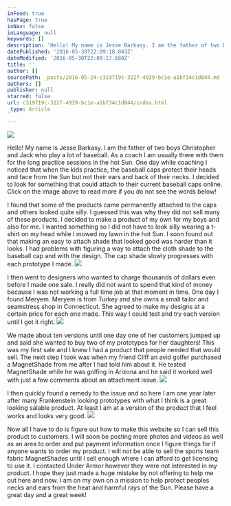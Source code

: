 ```yaml
---
inFeed: true
hasPage: true
inNav: false
inLanguage: null
keywords: []
description: 'Hello! My name is Jesse Barkasy. I am the father of two boys Christopher and Jack who play a lot of baseball. As a coach I am usually there with them for the long practice sessions in the hot Sun. One day while coaching I noticed that when the kids practice, the baseball caps protect their heads and face from the Sun but not their ears and back of their necks. I decided to look for something that could attach to their current baseball caps online. Click on the image above to read more if you do not see the words below!'
datePublished: '2016-05-30T22:09:18.043Z'
dateModified: '2016-05-30T22:09:17.680Z'
title: ''
author: []
sourcePath: _posts/2016-05-24-c319719c-322f-4939-bc1e-a1bf34c1d844.md
authors: []
publisher: null
starred: false
url: c319719c-322f-4939-bc1e-a1bf34c1d844/index.html
_type: Article

---
```

![](https://the-grid-user-content.s3-us-west-2.amazonaws.com/d541ab36-b7b0-48cb-9577-298a28ba5b45.jpg)

Hello! My name is Jesse Barkasy. I am the father of two boys Christopher and Jack who play a lot of baseball. As a coach I am usually there with them for the long practice sessions in the hot Sun. One day while coaching I noticed that when the kids practice, the baseball caps protect their heads and face from the Sun but not their ears and back of their necks. I decided to look for something that could attach to their current baseball caps online. Click on the image above to read more if you do not see the words below!

I found that some of the products came permanently attached to the caps and others looked quite silly. I guessed this was why they did not sell many of these products. I decided to make a product of my own for my boys and also for me. I wanted something so I did not have to look silly wearing a t-shirt on my head while I mowed my lawn in the hot Sun. I soon found out that making an easy to attach shade that looked good was harder than it looks. I had problems with figuring a way to attach the cloth shade to the baseball cap and with the design. The cap shade slowly progresses with each prototype I made.
![](https://the-grid-user-content.s3-us-west-2.amazonaws.com/fb91300b-2832-482b-8756-c70389256054.jpg)

I then went to designers who wanted to charge thousands of dollars even before I made one sale. I really did not want to spend that kind of money because I was not working a full time job at that moment in time. One day I found Meryem. Meryem is from Turkey and she owns a small tailor and seamstress shop in Connecticut. She agreed to make my designs at a certain price for each one made. This way I could test and try each version until I got it right. ![](https://the-grid-user-content.s3-us-west-2.amazonaws.com/58b89cb1-4ffc-4a64-a152-a890a22ba06d.jpg)

We made about ten versions until one day one of her customers jumped up and said she wanted to buy two of my prototypes for her daughters! This was my first sale and I knew I had a product that people needed that would sell. The next step I took was when my friend Cliff an avid golfer purchased a MagnetShade from me after I had told him about it. He tested MagnetShade while he was golfing in Arizona and he said it worked well with just a few comments about an attachment issue. ![](https://the-grid-user-content.s3-us-west-2.amazonaws.com/8f1ca2f8-b78c-4c42-8d71-8f4fc279572c.jpg)

I then quickly found a remedy to the issue and so here I am one year later after many Frankenstein looking prototypes with what I think is a great looking salable product. At least I am at a version of the product that I feel works and looks very good.
![](https://the-grid-user-content.s3-us-west-2.amazonaws.com/fb4026cc-0431-4801-88c3-ee684489cbe3.jpg)

Now all I have to do is figure out how to make this website so I can sell this product to customers. I will soon be posting more photos and videos as well as an area to order and put payment information once I figure things for if anyone wants to order my product. I will not be able to sell the sports team fabric MagnetShades until I sell enough where I can afford to get licensing to use it. I contacted Under Armor however they were not interested in my product. I hope they just made a huge mistake by not offering to help me out here and now. I am on my own on a mission to help protect peoples necks and ears from the heat and harmful rays of the Sun. Please have a great day and a great week!